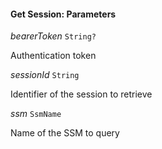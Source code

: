 

#### Get Session: Parameters  
  
<article>

*bearerToken* `String?` 

Authentication token

</article>
<article>

*sessionId* `String` 

Identifier of the session to retrieve

</article>
<article>

*ssm* `SsmName` 

Name of the SSM to query

</article>

